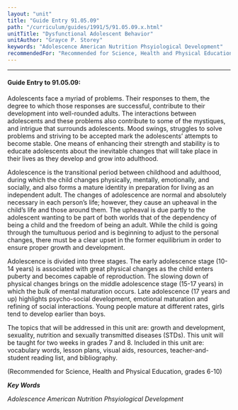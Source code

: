 ```yaml
---
layout: "unit"
title: "Guide Entry 91.05.09"
path: "/curriculum/guides/1991/5/91.05.09.x.html"
unitTitle: "Dysfunctional Adolescent Behavior"
unitAuthor: "Grayce P. Storey"
keywords: "Adolescence American Nutrition Phsyiological Development"
recommendedFor: "Recommended for Science, Health and Physical Education, grades 6-10"
---
```

<body>
<hr/>
 <h4>
  Guide Entry to 91.05.09:
 </h4>
 Adolescents face a myriad of problems. Their responses to them, the degree to which those responses are successful, contribute to their development into well-rounded adults. The interactions between adolescents and these problems also contribute to some of the mystiques, and intrigue that surrounds adolescents. Mood swings, struggles to solve problems and striving to be accepted mark the adolescents’ attempts to become stable. One means of enhancing their strength and stability is to educate adolescents about the inevitable changes that will take place in their lives as they develop and grow into adulthood.
 <p>
  Adolescence is the transitional period between childhood and adulthood, during which the child changes physically, mentally, emotionally, and socially, and also forms a mature identity in preparation for living as an independent adult. The changes of adolescence are normal and absolutely necessary in each person’s life; however, they cause an upheaval in the child’s life and those around them. The upheaval is due partly to the adolescent wanting to be part of both worlds that of the dependency of being a child and the freedom of being an adult. While the child is going through the tumultuous period and is beginning to adjust to the personal changes, there must be a clear upset in the former equilibrium in order to ensure proper growth and development.
 </p>
 <p>
  Adolescence is divided into three stages. The early adolescence stage (10-14 years) is associated with great physical changes as the child enters puberty and becomes capable of reproduction. The slowing down of physical changes brings on the middle adolescence stage (15-17 years) in which the bulk of mental maturation occurs. Late adolescence (17 years and up) highlights psycho-social development, emotional maturation and refining of social interactions. Young people mature at different rates, girls tend to develop earlier than boys.
 </p>
 <p>
  The topics that will be addressed in this unit are: growth and development, sexuality, nutrition and sexually transmitted diseases (STDs). This unit will be taught for two weeks in grades 7 and 8. Included in this unit are: vocabulary words, lesson plans, visual aids, resources, teacher-and-student reading list, and bibliography.
 </p>
 <p>
  (Recommended for Science, Health and Physical Education, grades 6-10)
 </p>
<p>
  <b>
   <i>
    Key Words
   </i>
  </b>
  <br/>
 </p>
 <p>
  <i>
   Adolescence American Nutrition Phsyiological Development
  </i>
 </p>

</body>